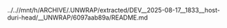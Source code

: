 ../..//mnt/h/ARCHIVE/.UNWRAP/extracted/DEV__2025-08-17__1833__host-duri-head/__UNWRAP/6097aab89a/README.md